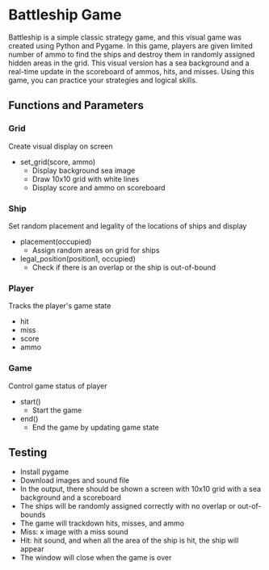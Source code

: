 # Battleship Game
Battleship is a simple classic strategy game, and this visual game was created using Python and Pygame. In this game, players are given limited number of ammo to find the ships and destroy them in randomly assigned hidden areas in the grid. This visual version has a sea background and a real-time update in the scoreboard of ammos, hits, and misses. Using this game, you can practice your strategies and logical skills.

## Functions and Parameters
### Grid
Create visual display on screen
* set_grid(score, ammo)
  * Display background sea image
  * Draw 10x10 grid with white lines
  * Display score and ammo on scoreboard

### Ship
Set random placement and legality of the locations of ships and display
* placement(occupied)
  * Assign random areas on grid for ships
* legal_position(position1, occupied)
  * Check if there is an overlap or the ship is out-of-bound

### Player
Tracks the player's game state
* hit
* miss
* score
* ammo

### Game
Control game status of player
* start()
  * Start the game
* end()
  * End the game by updating game state

## Testing
* Install pygame
* Download images and sound file
* In the output, there should be shown a screen with 10x10 grid with a sea background and a scoreboard
* The ships will be randomly assigned correctly with no overlap or out-of-bounds
* The game will trackdown hits, misses, and ammo
* Miss: x image with a miss sound
* Hit: hit sound, and when all the area of the ship is hit, the ship will appear
* The window will close when the game is over
